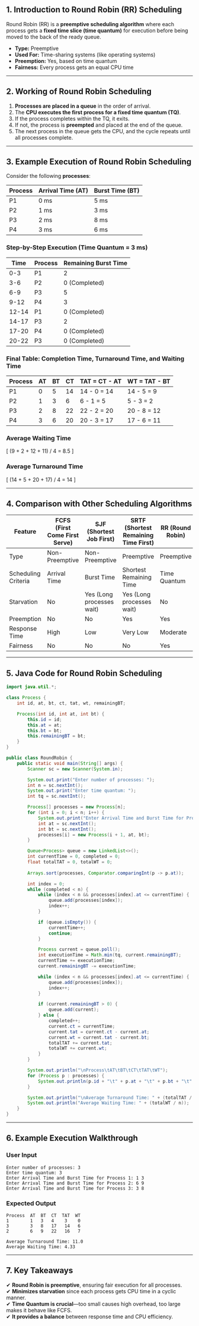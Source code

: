 ## **1. Introduction to Round Robin (RR) Scheduling**
Round Robin (RR) is a **preemptive scheduling algorithm** where each process gets a **fixed time slice (time quantum)** for execution before being moved to the back of the ready queue.

- **Type:** Preemptive
- **Used For:** Time-sharing systems (like operating systems)
- **Preemption:** Yes, based on time quantum
- **Fairness:** Every process gets an equal CPU time

---

## **2. Working of Round Robin Scheduling**
1. **Processes are placed in a queue** in the order of arrival.
2. The **CPU executes the first process for a fixed time quantum (TQ)**.
3. If the process completes within the TQ, it exits.
4. If not, the process is **preempted** and placed at the end of the queue.
5. The next process in the queue gets the CPU, and the cycle repeats until all processes complete.

---

## **3. Example Execution of Round Robin Scheduling**
Consider the following **processes**:

| Process | Arrival Time (AT) | Burst Time (BT) |
|---------|------------------|-----------------|
| P1      | 0 ms             | 5 ms            |
| P2      | 1 ms             | 3 ms            |
| P3      | 2 ms             | 8 ms            |
| P4      | 3 ms             | 6 ms            |

### **Step-by-Step Execution (Time Quantum = 3 ms)**
| Time | Process | Remaining Burst Time |
|------|---------|----------------------|
| 0-3  | P1      | 2                    |
| 3-6  | P2      | 0 (Completed)         |
| 6-9  | P3      | 5                    |
| 9-12 | P4      | 3                    |
| 12-14 | P1     | 0 (Completed)         |
| 14-17 | P3     | 2                    |
| 17-20 | P4     | 0 (Completed)         |
| 20-22 | P3     | 0 (Completed)         |

### **Final Table: Completion Time, Turnaround Time, and Waiting Time**
| Process | AT  | BT  | CT  | TAT = CT - AT | WT = TAT - BT |
|---------|-----|-----|-----|--------------|--------------|
| P1      | 0   | 5   | 14  | 14 - 0 = 14  | 14 - 5 = 9   |
| P2      | 1   | 3   | 6   | 6 - 1 = 5    | 5 - 3 = 2    |
| P3      | 2   | 8   | 22  | 22 - 2 = 20  | 20 - 8 = 12  |
| P4      | 3   | 6   | 20  | 20 - 3 = 17  | 17 - 6 = 11  |

### **Average Waiting Time**
\[
(9 + 2 + 12 + 11) / 4 = 8.5
\]

### **Average Turnaround Time**
\[
(14 + 5 + 20 + 17) / 4 = 14
\]

---

## **4. Comparison with Other Scheduling Algorithms**

| Feature             | FCFS (First Come First Serve) | SJF (Shortest Job First) | SRTF (Shortest Remaining Time First) | RR (Round Robin) |
|--------------------|----------------------------|--------------------------|-------------------------------------|----------------|
| Type               | Non-Preemptive             | Non-Preemptive           | Preemptive                         | Preemptive    |
| Scheduling Criteria | Arrival Time               | Burst Time               | Shortest Remaining Time            | Time Quantum  |
| Starvation         | No                          | Yes (Long processes wait) | Yes (Long processes wait)           | No            |
| Preemption         | No                          | No                        | Yes                                | Yes           |
| Response Time      | High                        | Low                       | Very Low                           | Moderate      |
| Fairness          | No                          | No                        | No                                 | Yes           |

---

## **5. Java Code for Round Robin Scheduling**
```java
import java.util.*;

class Process {
    int id, at, bt, ct, tat, wt, remainingBT;

    Process(int id, int at, int bt) {
        this.id = id;
        this.at = at;
        this.bt = bt;
        this.remainingBT = bt;
    }
}

public class RoundRobin {
    public static void main(String[] args) {
        Scanner sc = new Scanner(System.in);

        System.out.print("Enter number of processes: ");
        int n = sc.nextInt();
        System.out.print("Enter time quantum: ");
        int tq = sc.nextInt();

        Process[] processes = new Process[n];
        for (int i = 0; i < n; i++) {
            System.out.print("Enter Arrival Time and Burst Time for Process " + (i + 1) + ": ");
            int at = sc.nextInt();
            int bt = sc.nextInt();
            processes[i] = new Process(i + 1, at, bt);
        }

        Queue<Process> queue = new LinkedList<>();
        int currentTime = 0, completed = 0;
        float totalTAT = 0, totalWT = 0;
        
        Arrays.sort(processes, Comparator.comparingInt(p -> p.at));

        int index = 0;
        while (completed < n) {
            while (index < n && processes[index].at <= currentTime) {
                queue.add(processes[index]);
                index++;
            }

            if (queue.isEmpty()) {
                currentTime++;
                continue;
            }

            Process current = queue.poll();
            int executionTime = Math.min(tq, current.remainingBT);
            currentTime += executionTime;
            current.remainingBT -= executionTime;

            while (index < n && processes[index].at <= currentTime) {
                queue.add(processes[index]);
                index++;
            }

            if (current.remainingBT > 0) {
                queue.add(current);
            } else {
                completed++;
                current.ct = currentTime;
                current.tat = current.ct - current.at;
                current.wt = current.tat - current.bt;
                totalTAT += current.tat;
                totalWT += current.wt;
            }
        }

        System.out.println("\nProcess\tAT\tBT\tCT\tTAT\tWT");
        for (Process p : processes) {
            System.out.println(p.id + "\t" + p.at + "\t" + p.bt + "\t" + p.ct + "\t" + p.tat + "\t" + p.wt);
        }

        System.out.println("\nAverage Turnaround Time: " + (totalTAT / n));
        System.out.println("Average Waiting Time: " + (totalWT / n));
    }
}
```

---

## **6. Example Execution Walkthrough**
### **User Input**
```
Enter number of processes: 3
Enter time quantum: 3
Enter Arrival Time and Burst Time for Process 1: 1 3
Enter Arrival Time and Burst Time for Process 2: 6 9
Enter Arrival Time and Burst Time for Process 3: 3 8
```

### **Expected Output**
```
Process  AT  BT  CT  TAT  WT
1        1   3   4    3    0
3        3   8   17   14   6
2        6   9   22   16   7

Average Turnaround Time: 11.0
Average Waiting Time: 4.33
```

---

## **7. Key Takeaways**
✔ **Round Robin is preemptive**, ensuring fair execution for all processes.  
✔ **Minimizes starvation** since each process gets CPU time in a cyclic manner.  
✔ **Time Quantum is crucial**—too small causes high overhead, too large makes it behave like FCFS.  
✔ **It provides a balance** between response time and CPU efficiency.  

